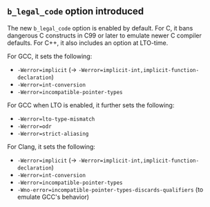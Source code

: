 ## `b_legal_code` option introduced

The new `b_legal_code` option is enabled by default. For C, it bans
dangerous C constructs in C99 or later to emulate newer C compiler
defaults. For C++, it also includes an option at LTO-time.

For GCC, it sets the following:
* `-Werror=implicit` (-> `-Werror=implicit-int,implicit-function-declaration`)
* `-Werror=int-conversion`
* `-Werror=incompatible-pointer-types`

For GCC when LTO is enabled, it further sets the following:
* `-Werror=lto-type-mismatch`
* `-Werror=odr`
* `-Werror=strict-aliasing`

For Clang, it sets the following:
* `-Werror=implicit` (-> `-Werror=implicit-int,implicit-function-declaration`)
* `-Werror=int-conversion`
* `-Werror=incompatible-pointer-types`
* `-Wno-error=incompatible-pointer-types-discards-qualifiers` (to emulate GCC's behavior)
